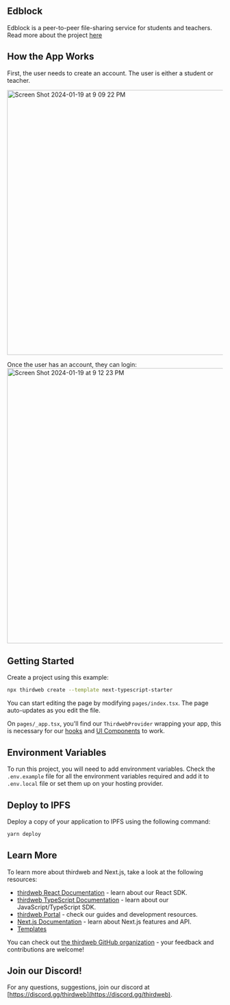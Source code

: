## Edblock
Edblock is a peer-to-peer file-sharing service for students and teachers. Read more about the project [here](https://github.com/KobeZ123/spotify-playlist-maker)
## How the App Works
First, the user needs to create an account. The user is either a student or teacher. 

<img width="619" alt="Screen Shot 2024-01-19 at 9 09 22 PM" src="https://github.com/SuryaPatil/thirdweb-app/assets/78182536/fd9d1987-bb7a-413f-9dc2-2fd7e3c359f4">

Once the user has an account, they can login:
<img width="643" alt="Screen Shot 2024-01-19 at 9 12 23 PM" src="https://github.com/SuryaPatil/thirdweb-app/assets/78182536/07cbd1dc-1682-4fbc-8661-47211491036b">
 

## Getting Started

Create a project using this example:

```bash
npx thirdweb create --template next-typescript-starter
```

You can start editing the page by modifying `pages/index.tsx`. The page auto-updates as you edit the file.

On `pages/_app.tsx`, you'll find our `ThirdwebProvider` wrapping your app, this is necessary for our [hooks](https://portal.thirdweb.com/react) and
[UI Components](https://portal.thirdweb.com/ui-components) to work.

## Environment Variables

To run this project, you will need to add environment variables. Check the `.env.example` file for all the environment variables required and add it to `.env.local` file or set them up on your hosting provider.

## Deploy to IPFS

Deploy a copy of your application to IPFS using the following command:

```bash
yarn deploy
```

## Learn More

To learn more about thirdweb and Next.js, take a look at the following resources:

- [thirdweb React Documentation](https://docs.thirdweb.com/react) - learn about our React SDK.
- [thirdweb TypeScript Documentation](https://docs.thirdweb.com/typescript) - learn about our JavaScript/TypeScript SDK.
- [thirdweb Portal](https://docs.thirdweb.com) - check our guides and development resources.
- [Next.js Documentation](https://nextjs.org/docs) - learn about Next.js features and API.
- [Templates](https://thirdweb.com/templates)

You can check out [the thirdweb GitHub organization](https://github.com/thirdweb-dev) - your feedback and contributions are welcome!

## Join our Discord!

For any questions, suggestions, join our discord at [https://discord.gg/thirdweb](https://discord.gg/thirdweb).
